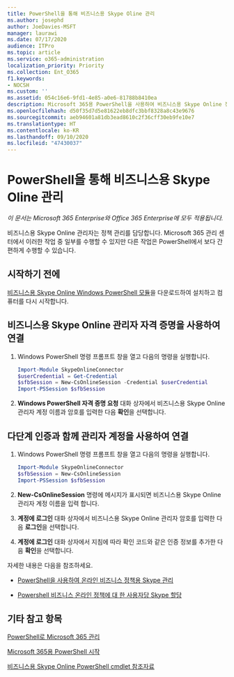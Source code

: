 ```yaml
---
title: PowerShell을 통해 비즈니스용 Skype Oline 관리
ms.author: josephd
author: JoeDavies-MSFT
manager: laurawi
ms.date: 07/17/2020
audience: ITPro
ms.topic: article
ms.service: o365-administration
localization_priority: Priority
ms.collection: Ent_O365
f1.keywords:
- NOCSH
ms.custom: ''
ms.assetid: 054c16e6-9fd1-4e85-a0e6-81788b8410ea
description: Microsoft 365용 PowerShell을 사용하여 비즈니스용 Skype Online 정책, 사용자별 정책 및 모임 설정을 관리할 수 있습니다.
ms.openlocfilehash: d50f35d7d5e81622eb8dfc3bbf8328a8c43e9676
ms.sourcegitcommit: aeb94601a81db3ead8610c2f36cff30eb9fe10e7
ms.translationtype: HT
ms.contentlocale: ko-KR
ms.lasthandoff: 09/10/2020
ms.locfileid: "47430037"
---
```

# <a name="manage-skype-for-business-online-with-powershell"></a>PowerShell을 통해 비즈니스용 Skype Oline 관리

*이 문서는 Microsoft 365 Enterprise와 Office 365 Enterprise에 모두 적용됩니다.*

비즈니스용 Skype Online 관리자는 정책 관리를 담당합니다. Microsoft 365 관리 센터에서 이러한 작업 중 일부를 수행할 수 있지만 다른 작업은 PowerShell에서 보다 간편하게 수행할 수 있습니다.

## <a name="before-you-start"></a>시작하기 전에

[비즈니스용 Skype Online Windows PowerShell 모듈](https://www.microsoft.com/download/details.aspx?id=39366)을 다운로드하여 설치하고 컴퓨터를 다시 시작합니다.


## <a name="connect-using-skype-for-business-online-admin-credentials"></a>비즈니스용 Skype Online 관리자 자격 증명을 사용하여 연결

1. Windows PowerShell 명령 프롬프트 창을 열고 다음의 명령을 실행합니다.
    
   ```powershell
   Import-Module SkypeOnlineConnector
   $userCredential = Get-Credential
   $sfbSession = New-CsOnlineSession -Credential $userCredential
   Import-PSSession $sfbSession
   ```

2. **Windows PowerShell 자격 증명 요청** 대화 상자에서 비즈니스용 Skype Online 관리자 계정 이름과 암호를 입력한 다음 **확인**을 선택합니다.


## <a name="connect-using-an-admin-account-with-multi-factor-authentication"></a>다단계 인증과 함께 관리자 계정을 사용하여 연결

1. Windows PowerShell 명령 프롬프트 창을 열고 다음의 명령을 실행합니다.

   ```powershell
   Import-Module SkypeOnlineConnector
   $sfbSession = New-CsOnlineSession
   Import-PSSession $sfbSession
   ```

2. **New-CsOnlineSession** 명령에 메시지가 표시되면 비즈니스용 Skype Online 관리자 계정 이름을 입력 합니다.

3. **계정에 로그인** 대화 상자에서 비즈니스용 Skype Online 관리자 암호를 입력한 다음 **로그인**을 선택합니다.

4. **계정에 로그인** 대화 상자에서 지침에 따라 확인 코드와 같은 인증 정보를 추가한 다음 **확인**을 선택합니다.

자세한 내용은 다음을 참조하세요.
  
- [PowerShell을 사용하여 온라인 비즈니스 정책용 Skype 관리](manage-skype-for-business-online-policies-with-microsoft-365-powershell.md)
    
- [Powershell 비즈니스 온라인 정책에 대 한 사용자당 Skype 할당](assign-per-user-skype-for-business-online-policies-with-microsoft-365-powershell.md)
    
## <a name="see-also"></a>기타 참고 항목

[PowerShell로 Microsoft 365 관리](manage-microsoft-365-with-microsoft-365-powershell.md)
  
[Microsoft 365용 PowerShell 시작](getting-started-with-microsoft-365-powershell.md)

[비즈니스용 Skype Online PowerShell cmdlet 참조자료](https://docs.microsoft.com/powershell/module/skype/?view=skype-ps)
